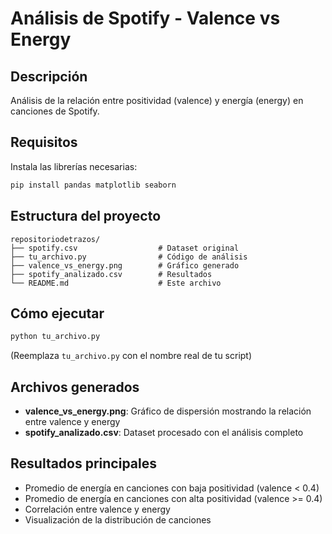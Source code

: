 # Análisis de Spotify - Valence vs Energy

## Descripción
Análisis de la relación entre positividad (valence) y energía (energy) en canciones de Spotify.

## Requisitos
Instala las librerías necesarias:
```bash
pip install pandas matplotlib seaborn
```

## Estructura del proyecto
```
repositoriodetrazos/
├── spotify.csv                  # Dataset original
├── tu_archivo.py                # Código de análisis
├── valence_vs_energy.png        # Gráfico generado
├── spotify_analizado.csv        # Resultados
└── README.md                    # Este archivo
```

## Cómo ejecutar
```bash
python tu_archivo.py
```
(Reemplaza `tu_archivo.py` con el nombre real de tu script)

## Archivos generados
- **valence_vs_energy.png**: Gráfico de dispersión mostrando la relación entre valence y energy
- **spotify_analizado.csv**: Dataset procesado con el análisis completo

## Resultados principales
- Promedio de energía en canciones con baja positividad (valence < 0.4)
- Promedio de energía en canciones con alta positividad (valence >= 0.4)
- Correlación entre valence y energy
- Visualización de la distribución de canciones